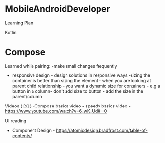 # MobileAndroidDeveloper

Learning Plan

Kotlin 


# Compose

Learned while pairing:
-make small changes frequently
- responsive design - design solutions in responsive ways -sizing the container is better than sizing the element - when you are looking at parent child relationship - you want a dynamic size for containers - e.g a button in a column- don't add size to button - add the size in the parent/column 

Videos 
( [x] ) -Compose basics video - speedy basics video - https://www.youtube.com/watch?v=6_wK_Ud8--0

UI reading 
- Component Design - https://atomicdesign.bradfrost.com/table-of-contents/

